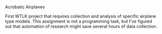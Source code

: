 Acrobatic Airplanes

First WTLK project that requires collection and analysis of specific airplane type models.
This assignment is not a programming task, but I've figured out that automation of research might save several hours of data collection.
